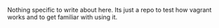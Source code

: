Nothing specific to write about here. Its just a repo to test how vagrant works and to get familiar with using it. 
